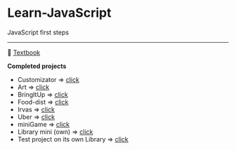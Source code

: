# Learn-JavaScript
JavaScript first steps
____
:orange_book: [Textbook](http://old.code.mu/books/javascript/)

**Completed projects**
- Customizator => [click](https://kalashnikovtv.github.io/Learn-JavaScript/coursePetrechenko/Customizator/dist/)
- Art => [click](https://kalashnikovtv.github.io/Learn-JavaScript/coursePetrechenko/Art/dist/)
- BringItUp => [click](https://kalashnikovtv.github.io/Learn-JavaScript/coursePetrechenko/BringItUp/dist/)
- Food-dist => [click](https://kalashnikovtv.github.io/Learn-JavaScript/coursePetrechenko/Food-dist/)
- Irvas => [click](https://kalashnikovtv.github.io/Learn-JavaScript/coursePetrechenko/Irvas/dist/)
- Uber => [click](https://kalashnikovtv.github.io/Learn-JavaScript/coursePetrechenko/Uber/src/)
- miniGame => [click](https://kalashnikovtv.github.io/Learn-JavaScript/courseMinin/practice2/)
- Library mini (own) => [click](https://kalashnikovtv.github.io/Learn-JavaScript/coursePetrechenko/Library/dist/)
- Test project on its own Library => [click](https://kalashnikovtv.github.io/Learn-JavaScript/coursePetrechenko/Library/testProject/)
